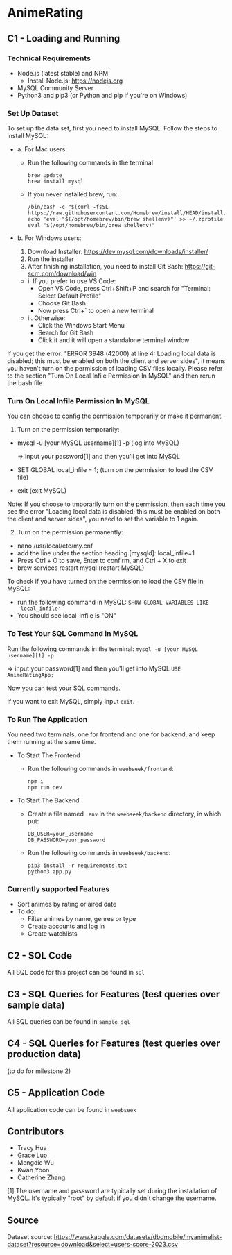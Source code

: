 # AnimeRating
## C1 - Loading and Running
### Technical Requirements
- Node.js (latest stable) and NPM
  - Install Node.js: https://nodejs.org
- MySQL Community Server
- Python3 and pip3 (or Python and pip if you're on Windows)

### Set Up Dataset
To set up the data set, first you need to install MySQL. Follow the steps to install MySQL:
- a. For Mac users:
  - Run the following commands in the terminal
    ```
    brew update
    brew install mysql
    ```
  - If you never installed brew, run:
    ```
    /bin/bash -c "$(curl -fsSL https://raw.githubusercontent.com/Homebrew/install/HEAD/install.sh)"
    echo 'eval "$(/opt/homebrew/bin/brew shellenv)"' >> ~/.zprofile
    eval "$(/opt/homebrew/bin/brew shellenv)"
    ```

- b. For Windows users:
  1. Download Installer: https://dev.mysql.com/downloads/installer/
  2. Run the installer
  3. After finishing installation, you need to install Git Bash: https://git-scm.com/download/win
    - i. If you prefer to use VS Code:
      - Open VS Code, press Ctrl+Shift+P and search for "Terminal: Select Default Profile"
      - Choose Git Bash
      - Now press Ctrl+` to open a new terminal
    - ii. Otherwise:
      - Click the Windows Start Menu
      - Search for Git Bash
      - Click it and it will open a standalone terminal window

If you get the error:
"ERROR 3948 (42000) at line 4: Loading local data is disabled; this must be enabled on both the client and server sides", 
it means you haven't turn on the permission of loading CSV files locally. Please refer to the section "Turn On Local Infile Permission In MySQL" and then rerun the bash file.

### Turn On Local Infile Permission In MySQL
You can choose to config the permission temporarily or make it permanent.
1. Turn on the permission temporarily:
- mysql -u [your MySQL username][1] -p   (log into MySQL)

  => input your password[1] and then you'll get into MySQL
- SET GLOBAL local_infile = 1;           (turn on the permission to load the CSV file)
- exit                                   (exit MySQL)

Note: If you choose to tmporarily turn on the permission, then each time you see the error "Loading local data is disabled; this must be enabled on both the client and server sides", you need to set the variable to 1 again.

2. Turn on the permission permanently:
- nano /usr/local/etc/my.cnf
- add the line under the section heading [mysqld]: local_infile=1
- Press Ctrl + O to save, Enter to confirm, and Ctrl + X to exit
- brew services restart mysql            (restart MySQL)

To check if you have turned on the permission to load the CSV file in MySQL:
- run the following command in MySQL: 
  ```SHOW GLOBAL VARIABLES LIKE 'local_infile'```
- You should see local_infile is "ON"

### To Test Your SQL Command in MySQL
Run the following commands in the terminal:
```mysql -u [your MySQL username][1] -p```

  => input your password[1] and then you'll get into MySQL
```USE AnimeRatingApp;```

Now you can test your SQL commands.

If you want to exit MySQL, simply input ```exit```.


### To Run The Application
You need two terminals, one for frontend and one for backend, and keep them running at the same time.
- To Start The Frontend
  - Run the following commands in ```weebseek/frontend```:
    ```
    npm i
    npm run dev
    ```

- To Start The Backend
  - Create a file named ```.env``` in the ```weebseek/backend``` directory, in which put:
    ```
    DB_USER=your_username
    DB_PASSWORD=your_password
    ```
  - Run the following commands in ```weebseek/backend```:
    ```
    pip3 install -r requirements.txt
    python3 app.py
    ```

### Currently supported Features
- Sort animes by rating or aired date
- To do:
  - Filter animes by name, genres or type
  - Create accounts and log in
  - Create watchlists

## C2 - SQL Code
All SQL code for this project can be found in ```sql```

## C3 - SQL Queries for Features (test queries over sample data)
All SQL queries can be found in ```sample_sql```

## C4 - SQL Queries for Features (test queries over production data)
(to do for milestone 2)

## C5 - Application Code
All application code can be found in ```weebseek```

## Contributors
- Tracy Hua
- Grace Luo
- Mengdie Wu
- Kwan Yoon
- Catherine Zhang

[1] The username and password are typically set during the installation of MySQL. It's typically "root" by default if you didn't change the username.

## Source
Dataset source: https://www.kaggle.com/datasets/dbdmobile/myanimelist-dataset?resource=download&select=users-score-2023.csv
